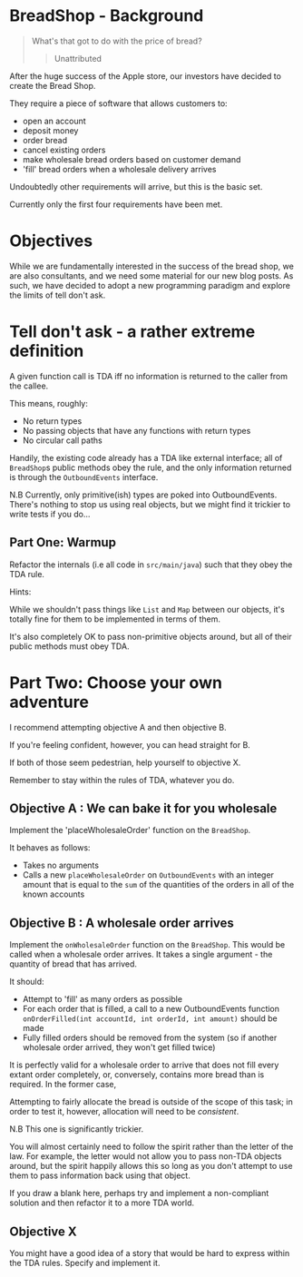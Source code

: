 # BreadShop - Background

> What's that got to do with the price of bread?
>> Unattributed

After the huge success of the Apple store, our investors have decided
to create the Bread Shop.

They require a piece of software that allows customers to:

* open an account
* deposit money
* order bread
* cancel existing orders
* make wholesale bread orders based on customer demand
* 'fill' bread orders when a wholesale delivery arrives

Undoubtedly other requirements will arrive, but this is the basic set.

Currently only the first four requirements have been met.

# Objectives

While we are fundamentally interested in the success of the bread
shop, we are also consultants, and we need some material for our new
blog posts. As such, we have decided to adopt a new programming
paradigm and explore the limits of tell don't ask.

# Tell don't ask - a rather extreme definition

A given function call is TDA iff no information is returned to the
caller from the callee.

This means, roughly:

* No return types
* No passing objects that have any functions with return types
* No circular call paths

Handily, the existing code already has a TDA like external interface;
all of `BreadShop`s public methods obey the rule, and the only
information returned is through the `OutboundEvents` interface.

N.B Currently, only primitive(ish) types are poked into
OutboundEvents. There's nothing to stop us using real objects, but we
might find it trickier to write tests if you do...

## Part One: Warmup

Refactor the internals (i.e all code in `src/main/java`) such that
they obey the TDA rule.

Hints:

While we shouldn't pass things like `List` and `Map` between
our objects, it's totally fine for them to be implemented in terms of
them.

It's also completely OK to pass non-primitive objects around, but all
of their public methods must obey TDA.

# Part Two: Choose your own adventure

I recommend attempting objective A and then objective B.

If you're feeling confident, however, you can head straight for B.

If both of those seem pedestrian, help yourself to objective X.

Remember to stay within the rules of TDA, whatever you do.

## Objective A : We can bake it for you wholesale

Implement the 'placeWholesaleOrder' function on the `BreadShop`.

It behaves as follows:

* Takes no arguments
* Calls a new `placeWholesaleOrder` on `OutboundEvents` with an integer 
  amount that is equal to the `sum` of the quantities of the orders in
  all of the known accounts

## Objective B : A wholesale order arrives

Implement the `onWholesaleOrder` function on the `BreadShop`. This
would be called when a wholesale order arrives. It takes a single
argument - the quantity of bread that has arrived.

It should:

* Attempt to 'fill' as many orders as possible
* For each order that is filled, a call to a new OutboundEvents function 
  `onOrderFilled(int accountId, int orderId, int amount)` should be made
* Fully filled orders should be removed from the system (so if another 
  wholesale order arrived, they won't get filled twice)

It is perfectly valid for a wholesale order to arrive that does not
fill every extant order completely, or, conversely, contains more
bread than is required. In the former case,

Attempting to fairly allocate the bread is outside of the scope of
this task; in order to test it, however, allocation will need to be
_consistent_.

N.B This one is significantly trickier.

You will almost certainly need to follow the spirit rather than the
letter of the law. For example, the letter would not allow you to pass
non-TDA objects around, but the spirit happily allows this so long as you
don't attempt to use them to pass information back using that object.

If you draw a blank here, perhaps try and implement a non-compliant
solution and then refactor it to a more TDA world.

## Objective X

You might have a good idea of a story that would be hard to express
within the TDA rules. Specify and implement it.